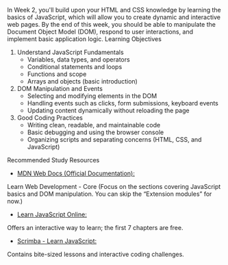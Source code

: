
In Week 2, you'll build upon your HTML and CSS knowledge by learning the basics of JavaScript, which will allow you to create dynamic and interactive web pages. By the end of this week, you should be able to manipulate the Document Object Model (DOM), respond to user interactions, and implement basic application logic.
Learning Objectives
1. Understand JavaScript Fundamentals
   * Variables, data types, and operators
   * Conditional statements and loops
   * Functions and scope
   * Arrays and objects (basic introduction)
2. DOM Manipulation and Events
   * Selecting and modifying elements in the DOM
   * Handling events such as clicks, form submissions, keyboard events
   * Updating content dynamically without reloading the page
3. Good Coding Practices
   * Writing clean, readable, and maintainable code
   * Basic debugging and using the browser console
   * Organizing scripts and separating concerns (HTML, CSS, and JavaScript)

Recommended Study Resources

- [MDN Web Docs (Official Documentation):](https://developer.mozilla.org/en-US/docs/Learn_web_development/Core/Scripting) 

 Learn Web Development - Core (Focus on the sections covering JavaScript basics and DOM manipulation. You can skip the “Extension modules” for now.)

- [Learn JavaScript Online:](https://learnjavascript.online/) 

Offers an interactive way to learn; the first 7 chapters are free.

- [Scrimba - Learn JavaScript:](https://scrimba.com/learn-javascript-c0v) 

Contains bite-sized lessons and interactive coding challenges.